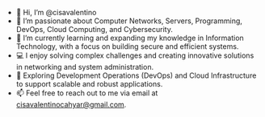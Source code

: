 - 👋 Hi, I’m @cisavalentino
- 👀 I’m passionate about Computer Networks, Servers, Programming, DevOps, Cloud Computing, and Cybersecurity.
- 🌱 I’m currently learning and expanding my knowledge in Information Technology, with a focus on building secure and efficient systems.
- 💻 I enjoy solving complex challenges and creating innovative solutions in networking and system administration.
- 🚀 Exploring Development Operations (DevOps) and Cloud Infrastructure to support scalable and robust applications.
- 📫 Feel free to reach out to me via email at cisavalentinocahyar@gmail.com.

<!---
cisavalentino/cisavalentino is a ✨ special ✨ repository because its `README.md` (this file) appears on your GitHub profile.
You can click the Preview link to take a look at your changes.
--->

